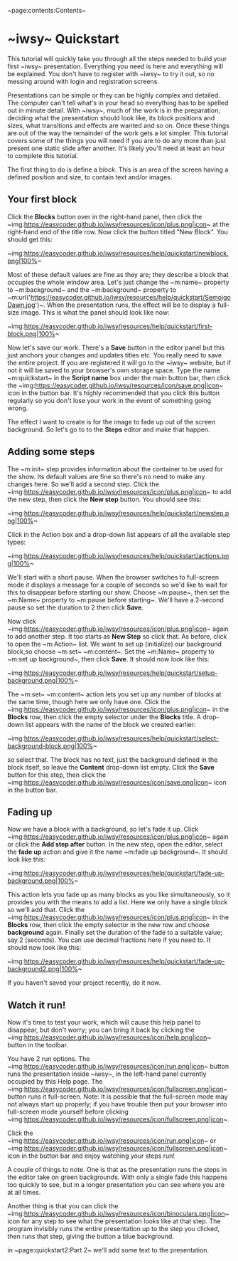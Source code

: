 ~page:contents:Contents~

# ~iwsy~ Quickstart

This tutorial will quickly take you through all the steps needed to build your first ~iwsy~ presentation. Everything you need is here and everything will be explained. You don't have to register with ~iwsy~ to try it out, so no messing around with login and registration screens. 

Presentations can be simple or they can be highly complex and detailed. The computer can't tell what's in your head so everything has to be spelled out in minute detail. With ~iwsy~, much of the work is in the preparation; deciding what the presentation should look like, its block positions and sizes, what transitions and effects are wanted and so on. Once these things are out of the way the remainder of the work gets a lot simpler. This tutorial covers some of the things you  will need if you are to do any more than just present one static slide after another. It's likely you'll need at least an hour to complete this tutorial.

The first thing to do is define a _block_. This is an area of the screen having a defined position and size, to contain text and/or images.

## Your first block

Click the **Blocks** button over in the right-hand panel, then click the ~img:https://easycoder.github.io/iwsy/resources/icon/plus.png|icon~ at the right-hand end of the title row. Now click the button titled "New Block". You should get this:

~img:https://easycoder.github.io/iwsy/resources/help/quickstart/newblock.png|100%~

Most of these default values are fine as they are; they describe a block that occupies the whole window area. Let's just change the ~m:name~ property to ~m:background~ and the ~m:background~ property to ~m:url('https://easycoder.github.io/iwsy/resources/help/quickstart/SemoigoDawn.jpg')~. When the presentation runs, the effect will be to display a full-size image. This is what the panel should look like now:

~img:https://easycoder.github.io/iwsy/resources/help/quickstart/first-block.png|100%~

Now let's save our work. There's a **Save** button in the editor panel but this just anchors your changes and updates titles etc. You really need to save the entire project. If you are registered it will go to the ~iwsy~ website, but if not it will be saved to your browser's own storage space. Type the name ~m:quickstart~ in the **Script name** box under the main button bar, then click the ~img:https://easycoder.github.io/iwsy/resources/icon/save.png|icon~ icon in the button bar. It's highly recommended that you click this button regularly so you don't lose your work in the event of something going wrong.

The effect I want to create is for the image to fade up out of the screen background. So let's go to to the **Steps** editor and make that happen. 

## Adding some steps

The ~m:init~ step provides information about the container to be used for the show. Its default values are fine so there's no need to make any changes here. So we'll add a second step. Click the ~img:https://easycoder.github.io/iwsy/resources/icon/plus.png|icon~ to add the new step, then click the **New step** button. You should see this:

~img:https://easycoder.github.io/iwsy/resources/help/quickstart/newstep.png|100%~

Click in the Action box and a drop-down list appears of all the available step types:

~img:https://easycoder.github.io/iwsy/resources/help/quickstart/actions.png|100%~

We'll start with a short pause. When the browser switches to full-screen mode it displays a message for a couple of seconds so we'd like to wait for this to disappear before starting our show. Choose ~m:pause~, then set the ~m:Name~ property to ~m:pause before starting~. We'll have a 2-second pause so set the duration to 2 then click **Save**.

Now click ~img:https://easycoder.github.io/iwsy/resources/icon/plus.png|icon~ again to add another step. It too starts as **New Step** so click that. As before, click to open the ~m:Action~ list. We want to set up (initialize) our background block,so choose ~m:set~ ~m:content~. Set the ~m:Name~ property to ~m:set up background~, then click **Save**. It should now look like this:

~img:https://easycoder.github.io/iwsy/resources/help/quickstart/setup-background.png|100%~

The ~m:set~ ~m:content~ action lets you set up any number of blocks at the same time, though here we only have one. Click the ~img:https://easycoder.github.io/iwsy/resources/icon/plus.png|icon~ in the **Blocks** row, then click the empty selector under the **Blocks** title. A drop-down list appears with the name of the block we created earlier:

~img:https://easycoder.github.io/iwsy/resources/help/quickstart/select-background-block.png|100%~

so select that. The block has no text, just the background defined in the block itself, so leave the **Content** drop-down list empty. Click the **Save** button for this step, then click the ~img:https://easycoder.github.io/iwsy/resources/icon/save.png|icon~ icon in the button bar.

## Fading up

Now we have a block with a background, so let's fade it up. Click ~img:https://easycoder.github.io/iwsy/resources/icon/plus.png|icon~ again or click the **Add step after** button. In the new step, open the editor, select the **fade up** action and give it the name ~m:fade up background~. It should look like this:

~img:https://easycoder.github.io/iwsy/resources/help/quickstart/fade-up-background.png|100%~

This action lets you fade up as many blocks as you like simultaneously, so it provides you with the means to add a list. Here we only have a single block so we'll add that. Click the ~img:https://easycoder.github.io/iwsy/resources/icon/plus.png|icon~ in the **Blocks** row, then click the empty selector in the new row and choose **background** again. Finally set the duration of the fade to a suitable value; say 2 (seconds). You can use decimal fractions here if you need to. It should now look like this:

~img:https://easycoder.github.io/iwsy/resources/help/quickstart/fade-up-background2.png|100%~

If you haven't saved your project recently, do it now.

## Watch it run!

Now it's time to test your work, which will cause this help panel to disappear, but don't worry; you can bring it back by clicking the ~img:https://easycoder.github.io/iwsy/resources/icon/help.png|icon~ button in the toolbar.

You have 2 run options. The ~img:https://easycoder.github.io/iwsy/resources/icon/run.png|icon~ button runs the presentation inside ~iwsy~, in the left-hand panel currently occupied by this Help page. The ~img:https://easycoder.github.io/iwsy/resources/icon/fullscreen.png|icon~ button runs it full-screen. Note: It is possible that the full-screen mode may not always start up properly; if you have trouble then put your browser into full-screen mode yourself before clicking ~img:https://easycoder.github.io/iwsy/resources/icon/fullscreen.png|icon~.

Click the ~img:https://easycoder.github.io/iwsy/resources/icon/run.png|icon~ or ~img:https://easycoder.github.io/iwsy/resources/icon/fullscreen.png|icon~ icon in the button bar and enjoy watching your steps run!

A couple of things to note. One is that as the presentation runs the steps in the editor take on green backgrounds. With only a single fade this happens too quickly to see, but in a longer presentation you can see where you are at all times.

Another thing is that you can click the ~img:https://easycoder.github.io/iwsy/resources/icon/binoculars.png|icon~ icon for any step to see what the presentation looks like at that step. The program invisibly runs the entire presentation up to the step you clicked, then runs that step, giving the button a blue background.

in ~page:quickstart2:Part 2~ we'll add some text to the presentation.
